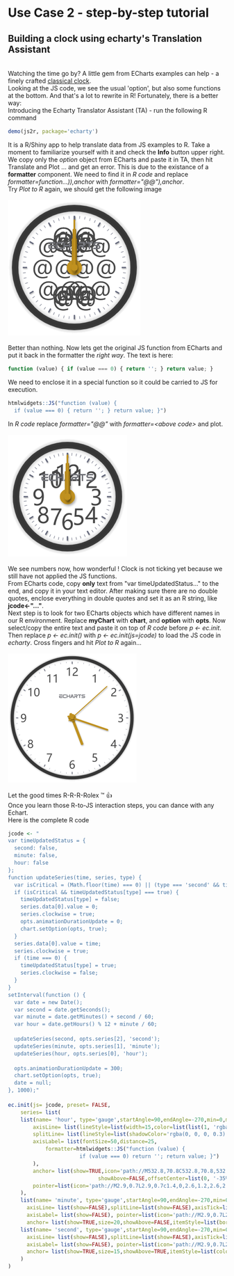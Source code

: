 ﻿# Use Case 2 - step-by-step tutorial

## Building a clock using echarty's Translation Assistant  
\
Watching the time go by? A little gem from ECharts examples can help - a finely crafted [classical clock](https://echarts.apache.org/examples/en/editor.html?c=gauge-clock).  
Looking at the JS code, we see the usual 'option', but also some functions at the bottom. And that's a lot to rewrite in R! Fortunately, there is a better way:  
Introducing the Echarty Translator Assistant (TA) - run the following R command
```r
demo(js2r, package='echarty')
```
It is a R/Shiny app to help translate data from JS examples to R. Take a moment to familiarize yourself with it and check the **Info** button upper right.  
We copy only the *option* object from ECharts and paste it in TA, then hit Translate and Plot ... and get an error. This is due to the existance of a **formatter** component. We need to find it in *R code* and replace *formatter=function...)),anchor* with *formatter="@@"),anchor*.  
Try *Plot to R* again, we should get the following image  
\
<img src="img/uc2-1.png" alt="clock1"/>
\
\
Better than nothing. Now lets get the original JS function from ECharts and put it back in the formatter the *right way*. The text is here:  
```js
function (value) { if (value === 0) { return ''; } return value; }
```
We need to enclose it in a special function so it could be carried to JS for execution.  
```r
htmlwidgets::JS("function (value) { 
  if (value === 0) { return ''; } return value; }")
```
In *R code* replace *formatter="@@"* with *formatter=\<above code\>* and plot.  
\
<img src="img/uc2-2.png" alt="clock2"/>
\
\
We see numbers now, how wonderful ! Clock is not ticking yet because we still have not applied the JS functions.  
From ECharts code, copy **only** text from "var timeUpdatedStatus..." to the end, and copy it in your text editor. After making sure there are no double quotes, enclose everything in double quotes and set it as an R string, like **jcode<-"..."**.  
Next step is to look for two ECharts objects which have different names in our R environment. Replace **myChart** with **chart**, and **option** with **opts**.  Now select/copy the entire text and paste it on top of *R code* before *p <- ec.init*.
Then replace *p <- ec.init()* with *p <- ec.init(js=jcode)* to load the JS code in *echarty*. Cross fingers and hit *Plot to R* again...  
\
<img src="img/uc2-3.png" alt="clock3"/>
\
\
Let the good times R-R-R-Rolex ™ 👍  
Once you learn those R-to-JS interaction steps, you can dance with any Echart.  
Here is the complete R code  
```r
jcode <- "
var timeUpdatedStatus = {
  second: false,
  minute: false,
  hour: false
};
function updateSeries(time, series, type) {
  var isCritical = (Math.floor(time) === 0) || (type === 'second' && time === 1);
  if (isCritical && timeUpdatedStatus[type] === true) {
    timeUpdatedStatus[type] = false;
    series.data[0].value = 0;
    series.clockwise = true;
    opts.animationDurationUpdate = 0;
    chart.setOption(opts, true);
  }
  series.data[0].value = time;
  series.clockwise = true;
  if (time === 0) {
    timeUpdatedStatus[type] = true;
    series.clockwise = false;
  }
}
setInterval(function () {
  var date = new Date();
  var second = date.getSeconds();
  var minute = date.getMinutes() + second / 60;
  var hour = date.getHours() % 12 + minute / 60;
  
  updateSeries(second, opts.series[2], 'second');
  updateSeries(minute, opts.series[1], 'minute');
  updateSeries(hour, opts.series[0], 'hour');
  
  opts.animationDurationUpdate = 300;
  chart.setOption(opts, true);
  date = null;
}, 1000);"

ec.init(js= jcode, preset= FALSE,
	series= list(
	list(name= 'hour', type='gauge',startAngle=90,endAngle=-270,min=0,max=12,splitNumber=12,
		axisLine= list(lineStyle=list(width=15,color=list(list(1, 'rgba(0,0,0,0.7)')), shadowColor='rgba(0, 0, 0, 0.5)',shadowBlur=15)),
		splitLine= list(lineStyle=list(shadowColor='rgba(0, 0, 0, 0.3)',shadowBlur=3,shadowOffsetX=1,shadowOffsetY=2)),
		axisLabel= list(fontSize=50,distance=25,
			formatter=htmlwidgets::JS("function (value) {
                       if (value === 0) return ''; return value; }")
		),
		anchor= list(show=TRUE,icon='path://M532.8,70.8C532.8,70.8,532.8,70.8,532.8,70.8L532.8,70.8C532.7,70.8,532.8,70.8,532.8,70.8z M456.1,49.6c-2.2-6.2-8.1-10.6-15-10.6h-37.5v10.6h37.5l0,0c2.9,0,5.3,2.4,5.3,5.3c0,2.9-2.4,5.3-5.3,5.3v0h-22.5c-1.5,0.1-3,0.4-4.3,0.9c-4.5,1.6-8.1,5.2-9.7,9.8c-0.6,1.7-0.9,3.4-0.9,5.3v16h10.6v-16l0,0l0,0c0-2.7,2.1-5,4.7-5.3h10.3l10.4,21.2h11.8l-10.4-21.2h0c6.9,0,12.8-4.4,15-10.6c0.6-1.7,0.9-3.5,0.9-5.3C457,53,456.7,51.2,456.1,49.6z M388.9,92.1h11.3L381,39h-3.6h-11.3L346.8,92v0h11.3l3.9-10.7h7.3h7.7l3.9-10.6h-7.7h-7.3l7.7-21.2v0L388.9,92.1z M301,38.9h-10.6v53.1H301V70.8h28.4l3.7-10.6H301V38.9zM333.2,38.9v10.6v10.7v31.9h10.6V38.9H333.2z M249.5,81.4L249.5,81.4L249.5,81.4c-2.9,0-5.3-2.4-5.3-5.3h0V54.9h0l0,0c0-2.9,2.4-5.3,5.3-5.3l0,0l0,0h33.6l3.9-10.6h-37.5c-1.9,0-3.6,0.3-5.3,0.9c-4.5,1.6-8.1,5.2-9.7,9.7c-0.6,1.7-0.9,3.5-0.9,5.3l0,0v21.3c0,1.9,0.3,3.6,0.9,5.3c1.6,4.5,5.2,8.1,9.7,9.7c1.7,0.6,3.5,0.9,5.3,0.9h33.6l3.9-10.6H249.5z M176.8,38.9v10.6h49.6l3.9-10.6H176.8z M192.7,81.4L192.7,81.4L192.7,81.4c-2.9,0-5.3-2.4-5.3-5.3l0,0v-5.3h38.9l3.9-10.6h-53.4v10.6v5.3l0,0c0,1.9,0.3,3.6,0.9,5.3c1.6,4.5,5.2,8.1,9.7,9.7c1.7,0.6,3.4,0.9,5.3,0.9h23.4h10.2l3.9-10.6l0,0H192.7z M460.1,38.9v10.6h21.4v42.5h10.6V49.6h17.5l3.8-10.6H460.1z M541.6,68.2c-0.2,0.1-0.4,0.3-0.7,0.4C541.1,68.4,541.4,68.3,541.6,68.2L541.6,68.2z M554.3,60.2h-21.6v0l0,0c-2.9,0-5.3-2.4-5.3-5.3c0-2.9,2.4-5.3,5.3-5.3l0,0l0,0h33.6l3.8-10.6h-37.5l0,0c-6.9,0-12.8,4.4-15,10.6c-0.6,1.7-0.9,3.5-0.9,5.3c0,1.9,0.3,3.7,0.9,5.3c2.2,6.2,8.1,10.6,15,10.6h21.6l0,0c2.9,0,5.3,2.4,5.3,5.3c0,2.9-2.4,5.3-5.3,5.3l0,0h-37.5v10.6h37.5c6.9,0,12.8-4.4,15-10.6c0.6-1.7,0.9-3.5,0.9-5.3c0-1.9-0.3-3.7-0.9-5.3C567.2,64.6,561.3,60.2,554.3,60.2z',
			  			 	 showAbove=FALSE,offsetCenter=list(0, '-35%'),size=120,keepAspect=TRUE,itemStyle=list(color='#707177')),
		pointer=list(icon='path://M2.9,0.7L2.9,0.7c1.4,0,2.6,1.2,2.6,2.6v115c0,1.4-1.2,2.6-2.6,2.6l0,0c-1.4,0-2.6-1.2-2.6-2.6V3.3C0.3,1.9,1.4,0.7,2.9,0.7z',width=12,length='55%',offsetCenter=list(0, '8%'),itemStyle=list(color='#C0911F',shadowColor='rgba(0, 0, 0, 0.3)',shadowBlur=8,shadowOffsetX=2,shadowOffsetY=4)),detail=list(show=FALSE),title=list(offsetCenter=list(0, '30%')),data=list(list(value=0))
	),
	list(name= 'minute', type='gauge',startAngle=90,endAngle=-270,min=0,max=60,
	  axisLine= list(show=FALSE),splitLine=list(show=FALSE),axisTick=list(show=FALSE),
	  axisLabel= list(show=FALSE), pointer=list(icon='path://M2.9,0.7L2.9,0.7c1.4,0,2.6,1.2,2.6,2.6v115c0,1.4-1.2,2.6-2.6,2.6l0,0c-1.4,0-2.6-1.2-2.6-2.6V3.3C0.3,1.9,1.4,0.7,2.9,0.7z',width=8,length='70%',offsetCenter=list(0, '8%'),itemStyle=list(color='#C0911F',shadowColor='rgba(0, 0, 0, 0.3)',shadowBlur=8,shadowOffsetX=2,shadowOffsetY=4)),
	  anchor= list(show=TRUE,size=20,showAbove=FALSE,itemStyle=list(borderWidth=15,borderColor='#C0911F',shadowColor='rgba(0, 0, 0, 0.3)',shadowBlur=8,shadowOffsetX=2,shadowOffsetY=4)),detail=list(show=FALSE),title=list(offsetCenter=list('0%', '-40%')),data=list(list(value=0))),
	list(name= 'second', type='gauge',startAngle=90,endAngle=-270,min=0,max=60,animationEasingUpdate='bounceOut',
	  axisLine= list(show=FALSE),splitLine=list(show=FALSE),axisTick=list(show=FALSE),
	  axisLabel= list(show=FALSE), pointer=list(icon='path://M2.9,0.7L2.9,0.7c1.4,0,2.6,1.2,2.6,2.6v115c0,1.4-1.2,2.6-2.6,2.6l0,0c-1.4,0-2.6-1.2-2.6-2.6V3.3C0.3,1.9,1.4,0.7,2.9,0.7z',width=4,length='85%',offsetCenter=list(0, '8%'),itemStyle=list(color='#C0911F',shadowColor='rgba(0, 0, 0, 0.3)',shadowBlur=8,shadowOffsetX=2,shadowOffsetY=4)),
	  anchor= list(show=TRUE,size=15,showAbove=TRUE,itemStyle=list(color='#C0911F',shadowColor='rgba(0, 0, 0, 0.3)',shadowBlur=8,shadowOffsetX=2,shadowOffsetY=4)),detail=list(show=FALSE),title=list(offsetCenter=list('0%', '-40%')),data=list(list(value=0)))
	)
)
```
